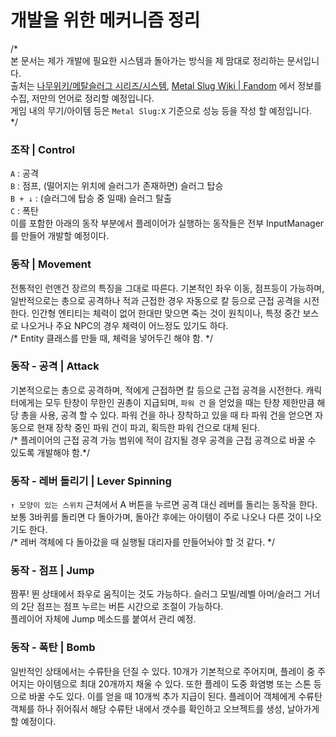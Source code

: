# 개발을 위한 메커니즘 정리

/*  
본 문서는 제가 개발에 필요한 시스템과 돌아가는 방식을 제 맘대로 정리하는 문서입니다.  
출처는 [나무위키/메탈슬러그 시리즈/시스템](https://namu.wiki/w/메탈슬러그%20시리즈/시스템), [Metal Slug Wiki | Fandom](https://metalslug.fandom.com/) 에서 정보를 수집, 저만의 언어로 정리할 예정입니다.  
게임 내의 무기/아이템 등은 `Metal Slug:X` 기준으로 성능 등을 작성 할 예정입니다.  
*/

### 조작 | Control

`A` : 공격  
`B` : 점프, (떨어지는 위치에 슬러그가 존재하면) 슬러그 탑승  
`B + ↓` : (슬러그에 탑승 중 일때) 슬러그 탈출  
`C` : 폭탄  
이를 포함한 아래의 동작 부분에서 플레이어가 실행하는 동작들은 전부 InputManager를 만들어 개발할 예정이다.  

### 동작 | Movement

전통적인 런앤건 장르의 특징을 그대로 따른다. 기본적인 좌우 이동, 점프등이 가능하며, 일반적으로는 총으로 공격하나 적과 근접한 경우 자동으로 칼 등으로 근접 공격을 시전한다. 인간형 엔티티는 체력이 없어 한대만 맞으면 죽는 것이 원칙이나, 특정 중간 보스로 나오거나 주요 NPC의 경우 체력이 어느정도 있기도 하다.  
/* Entity 클래스를 만들 때, 체력을 넣어두긴 해야 함. */  

### 동작 - 공격 | Attack

기본적으로는 총으로 공격하며, 적에게 근접하면 칼 등으로 근접 공격을 시전한다. 캐릭터에게는 모두 탄창이 무한인 권총이 지급되며, `파워 건` 을 얻었을 때는 탄창 제한만큼 해당 총을 사용, 공격 할 수 있다. 파워 건을 하나 장착하고 있을 때 타 파워 건을 얻으면 자동으로 현재 장착 중인 파워 건이 파괴, 획득한 파워 건으로 대체 된다.  
/* 플레이어의 근접 공격 가능 범위에 적이 감지될 경우 공격을 근접 공격으로 바꿀 수 있도록 개발해야 함.*/  

### 동작 - 레버 돌리기 | Lever Spinning

`↑ 모양이 있는 스위치` 근처에서 A 버튼을 누르면 공격 대신 레버를 돌리는 동작을 한다. 보통 3바퀴를 돌리면 다 돌아가며, 돌아간 후에는 아이템이 주로 나오나 다른 것이 나오기도 한다.  
/* 레버 객체에 다 돌아갔을 때 실행될 대리자를 만들어놔야 할 것 같다. */  

### 동작 - 점프 | Jump

짬푸! 뛴 상태에서 좌우로 움직이는 것도 가능하다. 슬러그 모빌/레벨 아머/슬러그 거너의 2단 점프는 점프 누르는 버튼 시간으로 조절이 가능하다.  
플레이어 자체에 Jump 메소드를 붙여서 관리 예정.

### 동작 - 폭탄 | Bomb

일반적인 상태에서는 수류탄을 던질 수 있다. 10개가 기본적으로 주어지며, 플레이 중 주어지는 아이템으로 최대 20개까지 채울 수 있다. 또한 플레이 도중 화염병 또는 스톤 등으로 바꿀 수도 있다. 이를 얻을 때 10개씩 추가 지급이 된다. 플레이어 객체에게 수류탄 객체를 하나 쥐어줘서 해당 수류탄 내에서 갯수를 확인하고 오브젝트를 생성, 날아가게 할 예정이다.